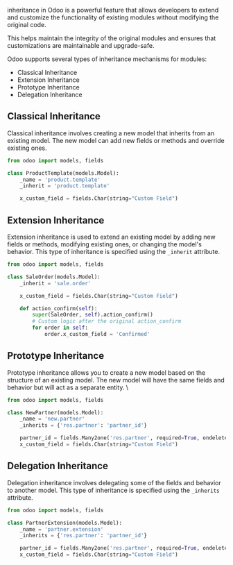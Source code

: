 inheritance in Odoo is a powerful feature that allows developers to extend and customize the functionality of existing modules without modifying the original code. 

This helps maintain the integrity of the original modules and ensures that customizations are maintainable and upgrade-safe.

Odoo supports several types of inheritance mechanisms for modules:

- Classical Inheritance
- Extension Inheritance
- Prototype Inheritance
- Delegation Inheritance

## Classical Inheritance
Classical inheritance involves creating a new model that inherits from an existing model. The new model can add new fields or methods and override existing ones.

``` python
from odoo import models, fields

class ProductTemplate(models.Model):
    _name = 'product.template'
    _inherit = 'product.template'

    x_custom_field = fields.Char(string="Custom Field")

```

## Extension Inheritance
Extension inheritance is used to extend an existing model by adding new fields or methods, modifying existing ones, or changing the model's behavior. This type of inheritance is specified using the `_inherit` attribute.

``` python
from odoo import models, fields

class SaleOrder(models.Model):
    _inherit = 'sale.order'

    x_custom_field = fields.Char(string="Custom Field")

    def action_confirm(self):
        super(SaleOrder, self).action_confirm()
        # Custom logic after the original action_confirm
        for order in self:
            order.x_custom_field = 'Confirmed'
```

## Prototype Inheritance
Prototype inheritance allows you to create a new model based on the structure of an existing model. The new model will have the same fields and behavior but will act as a separate entity.
\
``` python
from odoo import models, fields

class NewPartner(models.Model):
    _name = 'new.partner'
    _inherits = {'res.partner': 'partner_id'}

    partner_id = fields.Many2one('res.partner', required=True, ondelete='cascade')
    x_custom_field = fields.Char(string="Custom Field")

```

## Delegation Inheritance
Delegation inheritance involves delegating some of the fields and behavior to another model. This type of inheritance is specified using the `_inherits` attribute.

``` python
from odoo import models, fields

class PartnerExtension(models.Model):
    _name = 'partner.extension'
    _inherits = {'res.partner': 'partner_id'}

    partner_id = fields.Many2one('res.partner', required=True, ondelete='cascade')
    x_custom_field = fields.Char(string="Custom Field")
```

